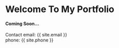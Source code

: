# Welcome To My Portfolio

#### Coming Soon...


Contact 
email: {{ site.email }} <br>
phone: {{ site.phone }}

